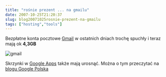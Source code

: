 ```yaml
---
title: "rośnie prezent ... na gmailu"
date: 2007-10-25T21:20:37
slug: blog20071025rosnie-prezent-na-gmailu
tags: ["hosting","tools"]
---
```

<html><body><p>Bezpłatne konta pocztowe <a href="http://gmail.com/">Gmail</a> w ostatnich dniach trochę spuchły i teraz mają ok <strong>4,3GB</strong></p>
<p><img src="/img/gmail_4.jpg" alt="gmail"></p>

<p>Skrzynki w <a href="http://google.com/a/">Google Apps</a> także mają urosnąć. Można o tym przeczytać na <a href="http://googlepolska.blogspot.com/2007/10/gmail-ronie-jak-na-drodach.html">blogu Google Polska</a></p></body></html>